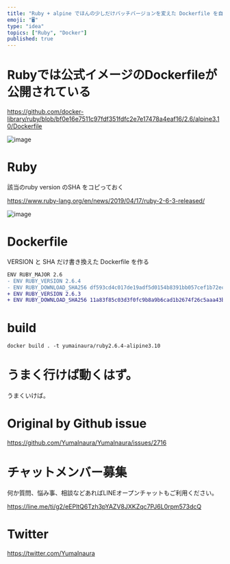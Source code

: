 ```yaml
---
title: "Ruby + alpine でほんの少しだけバッチバージョンを変えた Dockerfile を自作してみようとした例 ( #ruby #do"
emoji: "🖥"
type: "idea"
topics: ["Ruby", "Docker"]
published: true
---
```


# Rubyでは公式イメージのDockerfileが公開されている

https://github.com/docker-library/ruby/blob/bf0e16e7511c97fdf351fdfc2e7e17478a4eaf16/2.6/alpine3.10/Dockerfile

![image](https://user-images.githubusercontent.com/13635059/68855189-12dcd900-0721-11ea-84d7-d178567aa058.png)



# Ruby 

該当のruby version のSHA をコピっておく

https://www.ruby-lang.org/en/news/2019/04/17/ruby-2-6-3-released/

![image](https://user-images.githubusercontent.com/13635059/68855323-546d8400-0721-11ea-8fb9-9ae222415300.png)


# Dockerfile

VERSION と SHA だけ書き換えた Dockerfile を作る

```diff
ENV RUBY_MAJOR 2.6
- ENV RUBY_VERSION 2.6.4
- ENV RUBY_DOWNLOAD_SHA256 df593cd4c017de19adf5d0154b8391bb057cef1b72ecdd4a8ee30d3235c65f09
+ ENV RUBY_VERSION 2.6.3
+ ENV RUBY_DOWNLOAD_SHA256 11a83f85c03d3f0fc9b8a9b6cad1b2674f26c5aaa43ba858d4b0fcc2b54171e1
```

# build

`docker build . -t yumainaura/ruby2.6.4-alipine3.10`

# うまく行けば動くはず。

うまくいけば。

# Original by Github issue

https://github.com/YumaInaura/YumaInaura/issues/2716








<!-- Update From Qiita API -->

# チャットメンバー募集


何か質問、悩み事、相談などあればLINEオープンチャットもご利用ください。

https://line.me/ti/g2/eEPltQ6Tzh3pYAZV8JXKZqc7PJ6L0rpm573dcQ





# Twitter


https://twitter.com/YumaInaura


<!-- Update From Qiita API -->


